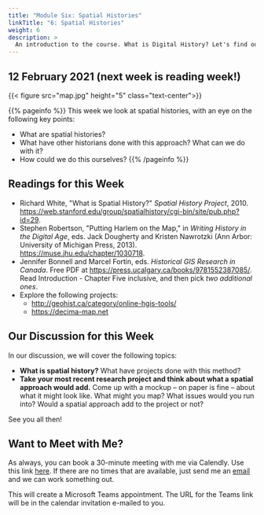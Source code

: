 ```yaml
---
title: "Module Six: Spatial Histories"
linkTitle: "6: Spatial Histories"
weight: 6
description: >
  An introduction to the course. What is Digital History? Let's find out.
---
```

## 12 February 2021 (next week is reading week!)

{{< figure src="map.jpg" height="5" class="text-center">}}

{{% pageinfo %}}
This week we look at spatial histories, with an eye on the following key points:

* What are spatial histories?
* What have other historians done with this approach? What can we do with it?
* How could we do this ourselves?
{{% /pageinfo %}}

## Readings for this Week

* Richard White, "What is Spatial History?" _Spatial History Project_, 2010. <https://web.stanford.edu/group/spatialhistory/cgi-bin/site/pub.php?id=29>.
* Stephen Robertson, "Putting Harlem on the Map," in _Writing History in the Digital Age_, eds. Jack Dougherty and Kristen Nawrotzki (Ann Arbor: University of Michigan Press, 2013). <https://muse.jhu.edu/chapter/1030718>.
* Jennifer Bonnell and Marcel Fortin, eds. _Historical GIS Research in Canada_. Free PDF at https://press.ucalgary.ca/books/9781552387085/. Read Introduction - Chapter Five inclusive, and then pick _two additional ones_.
* Explore the following projects:
	* <http://geohist.ca/category/online-hgis-tools/>
	* <https://decima-map.net>

## Our Discussion for this Week

In our discussion, we will cover the following topics:

* **What is spatial history?** What have projects done with this method? 
* **Take your most recent research project and think about what a spatial approach would add.** Come up with a mockup – on paper is fine – about what it might look like. What might you map? What issues would you run into? Would a spatial approach add to the project or not? 

See you all then!

## Want to Meet with Me?

As always, you can book a 30-minute meeting with me via Calendly. Use this link [here](https://calendly.com/i2millig/30min). If there are no times that are available, just send me an [email](mailto:i2millig@uwaterloo.ca) and we can work something out. 

This will create a Microsoft Teams appointment. The URL for the Teams link will be in the calendar invitation e-mailed to you.